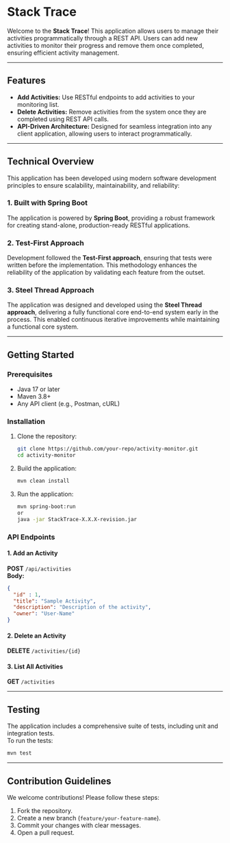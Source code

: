 # Stack Trace

Welcome to the **Stack Trace**! This application allows users to manage their activities programmatically through a REST API. Users can add new activities to monitor their progress and remove them once completed, ensuring efficient activity management.

---

## Features

- **Add Activities:** Use RESTful endpoints to add activities to your monitoring list.  
- **Delete Activities:** Remove activities from the system once they are completed using REST API calls.  
- **API-Driven Architecture:** Designed for seamless integration into any client application, allowing users to interact programmatically.  

---

## Technical Overview

This application has been developed using modern software development principles to ensure scalability, maintainability, and reliability:

### **1. Built with Spring Boot**
The application is powered by **Spring Boot**, providing a robust framework for creating stand-alone, production-ready RESTful applications.

### **2. Test-First Approach**
Development followed the **Test-First approach**, ensuring that tests were written before the implementation. This methodology enhances the reliability of the application by validating each feature from the outset.

### **3. Steel Thread Approach**
The application was designed and developed using the **Steel Thread approach**, delivering a fully functional core end-to-end system early in the process. This enabled continuous iterative improvements while maintaining a functional core system.

---

## Getting Started

### **Prerequisites**
- Java 17 or later
- Maven 3.8+
- Any API client (e.g., Postman, cURL)

### **Installation**
1. Clone the repository:  
   ```bash
   git clone https://github.com/your-repo/activity-monitor.git
   cd activity-monitor
   ```
2. Build the application:  
   ```bash
   mvn clean install
   ```
3. Run the application:  
   ```bash
   mvn spring-boot:run
   or
   java -jar StackTrace-X.X.X-revision.jar  
   ```

### **API Endpoints**

#### **1. Add an Activity**
**POST** `/api/activities`  
**Body:**  
```json
{
  "id" : 1,
  "title": "Sample Activity",
  "description": "Description of the activity",
  "owner": "User-Name"
}
```

#### **2. Delete an Activity**
**DELETE** `/activities/{id}`  

#### **3. List All Activities**
**GET** `/activities`  

---

## Testing

The application includes a comprehensive suite of tests, including unit and integration tests.  
To run the tests:  
```bash
mvn test
```

---

## Contribution Guidelines

We welcome contributions! Please follow these steps:  
1. Fork the repository.  
2. Create a new branch (`feature/your-feature-name`).  
3. Commit your changes with clear messages.  
4. Open a pull request.
